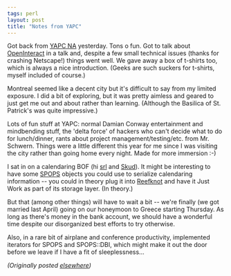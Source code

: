 ```yaml
---
tags: perl
layout: post
title: "Notes from YAPC"
---
```




<p>Got back from <a href="http://www.yapc.org/">YAPC NA</a>
yesterday. Tons o fun. Got to talk about
<a href="http://www.advogato.org/proj/OpenInteract/">OpenInteract</a> in a talk and, despite a few small
technical issues (thanks for crashing Netscape!) things went
well. We gave away a box of t-shirts too, which is always a
nice introduction. (Geeks are such suckers for t-shirts,
myself included of course.)

<p>Montreal seemed like a decent city but it's difficult to
say from my limited exposure. I did a bit of exploring, but
it was pretty aimless and geared to just get me out and
about rather than learning. (Although the Basilica of St.
Patrick's was quite impressive.)

<p>Lots of fun stuff at YAPC: normal Damian Conway
entertainment and mindbending stuff, the 'delta force' of
hackers who can't decide what to do for lunch/dinner, rants
about project management/testing/etc. from Mr. Schwern.
Things were a little different this year for me since I was
visiting the city rather than going home every night. Made
for more immersion :-)

<p> I sat in on a calendaring BOF (hi <a href="http://www.advogato.org/person/srl/">srl</a>
and <a href="http://www.advogato.org/person/Skud/">Skud</a>). It might be interesting to have
some <a href="http://www.advogato.org/proj/SPOPS/">SPOPS</a> objects you could use to serialize
calendaring
information -- you could in theory plug it into
<a href="http://www.advogato.org/proj/Reefknot/">Reefknot</a> and have it Just Work as part of its
storage layer. (In theory.)

<p>But that (among other things) will have to wait a bit --
we're finally (we got married last April) going on our
honeymoon to Greece starting Thursday. As long as there's
money in the bank account, we should have a wonderful time
despite our disorganized best efforts to try otherwise.

<p>Also, in a rare bit of airplane and conference
productivity, implemented iterators for SPOPS and
SPOPS::DBI, which might make it out the door before we leave
if I have a fit of sleeplessness...

<p><em>(Originally posted <a href="http://www.advogato.org/person/cwinters/diary.html?start=59">elsewhere</a>)</em></p>


